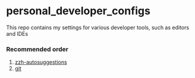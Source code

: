 # personal_developer_configs
This repo contains my settings for various developer tools, such as editors and IDEs

### Recommended order
1. [zzh-autosuggestions](zsh/README.md)
2. [git](git/README.md)

